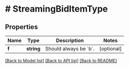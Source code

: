 # # StreamingBidItemType

## Properties

Name | Type | Description | Notes
------------ | ------------- | ------------- | -------------
**f** | **string** | Should always be &#x60;b&#x60;. | [optional]

[[Back to Model list]](../../README.md#models) [[Back to API list]](../../README.md#endpoints) [[Back to README]](../../README.md)
